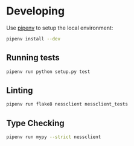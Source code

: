 # Developing
Use [pipenv](https://github.com/pypa/pipenv) to setup the local environment:

```sh
pipenv install --dev 
```

## Running tests

```sh
pipenv run python setup.py test
```

## Linting

```sh
pipenv run flake8 nessclient nessclient_tests
```

## Type Checking

```sh
pipenv run mypy --strict nessclient
```

